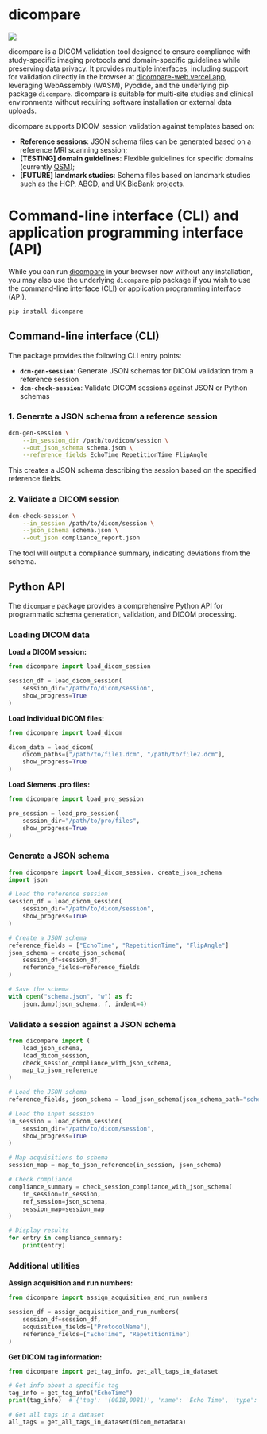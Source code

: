 # dicompare

[![](img/button.png)](https://dicompare-web.vercel.app/)

dicompare is a DICOM validation tool designed to ensure compliance with study-specific imaging protocols and domain-specific guidelines while preserving data privacy. It provides multiple interfaces, including support for validation directly in the browser at [dicompare-web.vercel.app](https://dicompare-web.vercel.app/), leveraging WebAssembly (WASM), Pyodide, and the underlying pip package `dicompare`. dicompare is suitable for multi-site studies and clinical environments without requiring software installation or external data uploads.

dicompare supports DICOM session validation against templates based on:

- **Reference sessions**: JSON schema files can be generated based on a reference MRI scanning session;
- **[TESTING] domain guidelines**: Flexible guidelines for specific domains (currently [QSM](https://doi.org/10.1002/mrm.30006));
- **[FUTURE] landmark studies**: Schema files based on landmark studies such as the [HCP](https://doi.org/10.1038/s41586-018-0579-z), [ABCD](https://doi.org/10.1016/j.dcn.2018.03.001), and [UK BioBank](https://doi.org/10.1038/s41586-018-0579-z) projects.

# Command-line interface (CLI) and application programming interface (API)

While you can run [dicompare](https://dicompare-web.vercel.app/) in your browser now without any installation, you may also use the underlying `dicompare` pip package if you wish to use the command-line interface (CLI) or application programming interface (API).

```bash
pip install dicompare
```

## Command-line interface (CLI)

The package provides the following CLI entry points:

- **`dcm-gen-session`**: Generate JSON schemas for DICOM validation from a reference session
- **`dcm-check-session`**: Validate DICOM sessions against JSON or Python schemas

### 1. Generate a JSON schema from a reference session

```bash
dcm-gen-session \
    --in_session_dir /path/to/dicom/session \
    --out_json_schema schema.json \
    --reference_fields EchoTime RepetitionTime FlipAngle
```

This creates a JSON schema describing the session based on the specified reference fields.

### 2. Validate a DICOM session

```bash
dcm-check-session \
    --in_session /path/to/dicom/session \
    --json_schema schema.json \
    --out_json compliance_report.json
```

The tool will output a compliance summary, indicating deviations from the schema.

## Python API

The `dicompare` package provides a comprehensive Python API for programmatic schema generation, validation, and DICOM processing.

### Loading DICOM data

**Load a DICOM session:**

```python
from dicompare import load_dicom_session

session_df = load_dicom_session(
    session_dir="/path/to/dicom/session",
    show_progress=True
)
```

**Load individual DICOM files:**

```python
from dicompare import load_dicom

dicom_data = load_dicom(
    dicom_paths=["/path/to/file1.dcm", "/path/to/file2.dcm"],
    show_progress=True
)
```

**Load Siemens .pro files:**

```python
from dicompare import load_pro_session

pro_session = load_pro_session(
    session_dir="/path/to/pro/files",
    show_progress=True
)
```

### Generate a JSON schema

```python
from dicompare import load_dicom_session, create_json_schema
import json

# Load the reference session
session_df = load_dicom_session(
    session_dir="/path/to/dicom/session",
    show_progress=True
)

# Create a JSON schema
reference_fields = ["EchoTime", "RepetitionTime", "FlipAngle"]
json_schema = create_json_schema(
    session_df=session_df,
    reference_fields=reference_fields
)

# Save the schema
with open("schema.json", "w") as f:
    json.dump(json_schema, f, indent=4)
```

### Validate a session against a JSON schema

```python
from dicompare import (
    load_json_schema,
    load_dicom_session,
    check_session_compliance_with_json_schema,
    map_to_json_reference
)

# Load the JSON schema
reference_fields, json_schema = load_json_schema(json_schema_path="schema.json")

# Load the input session
in_session = load_dicom_session(
    session_dir="/path/to/dicom/session",
    show_progress=True
)

# Map acquisitions to schema
session_map = map_to_json_reference(in_session, json_schema)

# Check compliance
compliance_summary = check_session_compliance_with_json_schema(
    in_session=in_session,
    ref_session=json_schema,
    session_map=session_map
)

# Display results
for entry in compliance_summary:
    print(entry)
```

### Additional utilities

**Assign acquisition and run numbers:**

```python
from dicompare import assign_acquisition_and_run_numbers

session_df = assign_acquisition_and_run_numbers(
    session_df=session_df,
    acquisition_fields=["ProtocolName"],
    reference_fields=["EchoTime", "RepetitionTime"]
)
```

**Get DICOM tag information:**

```python
from dicompare import get_tag_info, get_all_tags_in_dataset

# Get info about a specific tag
tag_info = get_tag_info("EchoTime")
print(tag_info)  # {'tag': '(0018,0081)', 'name': 'Echo Time', 'type': 'float'}

# Get all tags in a dataset
all_tags = get_all_tags_in_dataset(dicom_metadata)
```

